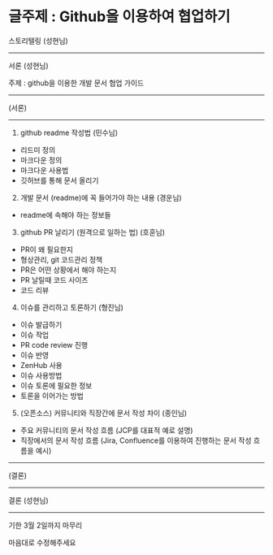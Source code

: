 # 글주제 : Github을 이용하여 협업하기

스토리텔링 (성현님)

---
서론 (성현님)

주제 : github을 이용한 개발 문서 협업 가이드

---

(서론)

---

1. github readme 작성법 (민수님)
 - 리드미 정의
 - 마크다운 정의
 - 마크다운 사용법
 - 깃허브를 통해 문서 올리기
 
2. 개발 문서 (readme)에 꼭 들어가야 하는 내용 (경운님)
 - readme에 속해야 하는 정보들

3. github PR 날리기 (원격으로 일하는 법) (호훈님)
 - PR이 왜 필요한지
 - 형상관리, git 코드관리 정책
 - PR은 어떤 상황에서 해야 하는지
 - PR 날릴때 코드 사이즈
 - 코드 리뷰

4. 이슈를 관리하고 토론하기 (형진님)
 - 이슈 발급하기
 - 이슈 작업
 - PR code review 진행
 - 이슈 반영
 - ZenHub 사용
 - 이슈 사용방법
 - 이슈 토론에 필요한 정보
 - 토론을 이어가는 방법

5. (오픈소스) 커뮤니티와 직장간에 문서 작성 차이 (종인님)
 - 주요 커뮤니티의 문서 작성 흐름 (JCP를 대표적 예로 설명)
 - 직장에서의 문서 작성 흐름 (Jira, Confluence를 이용하여 진행하는 문서 작성 흐름을 예시)

---

(결론)

---

결론 (성현님)

---
기한 3월 2일까지 마무리


마음대로 수정해주세요
